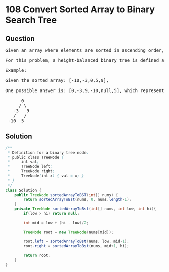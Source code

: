 # 108 Convert Sorted Array to Binary Search Tree
## Question
<pre>
Given an array where elements are sorted in ascending order, convert it to a height balanced BST.

For this problem, a height-balanced binary tree is defined as a binary tree in which the depth of the two subtrees of every node never differ by more than 1.

Example:

Given the sorted array: [-10,-3,0,5,9],

One possible answer is: [0,-3,9,-10,null,5], which represents the following height balanced BST:

      0
     / \
   -3   9
   /   /
 -10  5
</pre>
<div STYLE="page-break-after: always;">

## Solution
```java
/**
 * Definition for a binary tree node.
 * public class TreeNode {
 *     int val;
 *     TreeNode left;
 *     TreeNode right;
 *     TreeNode(int x) { val = x; }
 * }
 */
class Solution {
    public TreeNode sortedArrayToBST(int[] nums) {
        return sortedArrayToBst(nums, 0, nums.length-1);
    }
    private TreeNode sortedArrayToBst(int[] nums, int low, int hi){
        if(low > hi) return null;
        
        int mid = low + (hi - low)/2;
        
        TreeNode root = new TreeNode(nums[mid]);
        
        root.left = sortedArrayToBst(nums, low, mid-1);
        root.right = sortedArrayToBst(nums, mid+1, hi);
        
        return root;
    }
}
```
